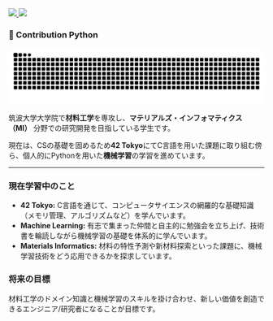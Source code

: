
<a href="https://github.com/guruguruge/github-readme-stats">
  <img src="https://github-readme-stats.vercel.app/api?username=guruguruge&count_private=true&show_icons=true&theme=synthwave" />
  <img src="https://github-readme-stats.vercel.app/api/top-langs/?username=guruguruge&layout=compact&theme=synthwave" />
<a>

    
### 🐍 Contribution Python  
![snake gif](https://raw.githubusercontent.com/guruguruge/guruguruge/output/github-contribution-grid-snake.svg)  


筑波大学大学院で**材料工学**を専攻し、**マテリアルズ・インフォマティクス（MI）** 分野での研究開発を目指している学生です。

現在は、CSの基礎を固めるため**42 Tokyo**にてC言語を用いた課題に取り組む傍ら、個人的にPythonを用いた**機械学習**の学習を進めています。

---

### 現在学習中のこと

-   **42 Tokyo:** C言語を通じて、コンピュータサイエンスの網羅的な基礎知識（メモリ管理、アルゴリズムなど）を学んでいます。
-   **Machine Learning:** 有志で集まった仲間と自主的に勉強会を立ち上げ、技術書を輪読しながら機械学習の基礎を体系的に学んでいます。
-   **Materials Informatics:** 材料の特性予測や新材料探索といった課題に、機械学習技術をどう応用できるかを探求しています。

### 将来の目標

材料工学のドメイン知識と機械学習のスキルを掛け合わせ、新しい価値を創造できるエンジニア/研究者になることが目標です。

<!--
**guruguruge/guruguruge** is a ✨ _special_ ✨ repository because its `README.md` (this file) appears on your GitHub profile.

Here are some ideas to get you started:

- 🔭 I’m currently working on ...
- 🌱 I’m currently learning ...
- 👯 I’m looking to collaborate on ...
- 🤔 I’m looking for help with ...
- 💬 Ask me about ...
- 📫 How to reach me: ...
- 😄 Pronouns: ...
- ⚡ Fun fact: ...
-->

